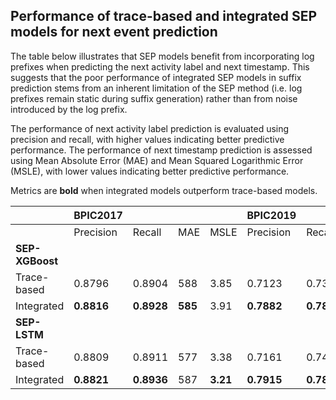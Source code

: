 ## Performance of trace-based and integrated SEP models for next event prediction

The table below illustrates that SEP models benefit from incorporating log prefixes when predicting the next activity label and next timestamp. This suggests that the poor performance of integrated SEP models in suffix prediction stems from an inherent limitation of the SEP method (i.e. log prefixes remain static during suffix generation) rather than from noise introduced by the log prefix.

The performance of next activity label prediction is evaluated using precision and recall, with higher values indicating better predictive performance. The performance of next timestamp prediction is assessed using Mean Absolute Error (MAE) and Mean Squared Logarithmic  Error (MSLE), with lower values indicating better predictive performance.

Metrics are **bold** when integrated models outperform trace-based models.


|            | **BPIC2017**    |                 |                 |                 |**BPIC2019**     |                 |                 |                 | **BAC**         |                 |                 |                 |
|------------|-----------------|-----------------|-----------------|-----------------|-----------------|-----------------|-----------------|-----------------|-----------------|-----------------|-----------------|-----------------|
|            | Precision       | Recall          | MAE             | MSLE            | Precision       | Recall          | MAE             | MSLE            | Precision       | Recall          | MAE             | MSLE            |
| **SEP-XGBoost** |            |                 |                 |                 |                 |                 |                 |                 |                 |                 |                 |                 |
| Trace-based | 0.8796         | 0.8904          | 588             | 3.85            | 0.7123          | 0.7387          | 10147           | 5.62            | 0.7838          | 0.7682          | 51.80           | 0.52            |
| Integrated  | **0.8816**     | **0.8928**      | **585**         | 3.91            | **0.7882**      | **0.7836**      | 10226           | **4.68**        | **0.7870**       | **0.7847**     | 51.80           | **0.51**        |
| **SEP-LSTM**  |              |                 |                 |                 |                 |                 |                 |                 |                 |                 |                 |                 |
| Trace-based | 0.8809         | 0.8911          | 577             | 3.38            | 0.7161          | 0.7424          | 10330           | 5.55            | 0.7799          | 0.7657          | 52.32           | 0.52            |
| Integrated  | **0.8821**     | **0.8936**      | 587             | **3.21**        | **0.7915**      | **0.7836**      | 10771           | **5.12**        | **0.7875**       | **0.7803**     | 52.74           | 0.54            |
